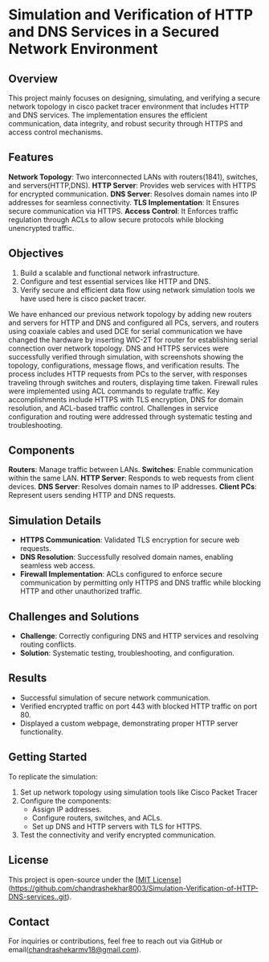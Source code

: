 # Simulation and Verification of HTTP and DNS Services in a Secured Network Environment

## Overview
This project mainly focuses on designing, simulating, and verifying a secure network topology in cisco packet tracer environment that includes HTTP and DNS services. The implementation ensures the efficient communication, data integrity, and robust security through HTTPS and access control mechanisms.

## Features
**Network Topology**: Two interconnected LANs with routers(1841), switches, and servers(HTTP,DNS).
**HTTP Server**: Provides web services with HTTPS for encrypted communication.
**DNS Server**: Resolves domain names into IP addresses for seamless connectivity.
**TLS Implementation**: It Ensures secure communication via HTTPS.
**Access Control**: It Enforces traffic regulation through ACLs to allow secure protocols while blocking unencrypted traffic.

## Objectives
1. Build a scalable and functional network infrastructure.
2. Configure and test essential services like HTTP and DNS.
3. Verify secure and efficient data flow using network simulation tools we have used here is cisco packet tracer.

We have enhanced our previous network topology by adding new routers and servers for HTTP and DNS and configured all PCs, servers, and routers using coaxiale cables and used DCE for serial communication we have changed the hardware by inserting WIC-2T for router for establishing serial connection over network topology. DNS and HTTPS services were successfully verified through simulation, with screenshots showing the topology, configurations, message flows, and verification results. The process includes HTTP requests from PCs to the server, with responses traveling through switches and routers, displaying time taken. Firewall rules were implemented using ACL commands to regulate traffic. Key accomplishments include HTTPS with TLS encryption, DNS for domain resolution, and ACL-based traffic control. Challenges in service configuration and routing were addressed through systematic testing and troubleshooting.

## Components
**Routers**: Manage traffic between LANs.
**Switches**: Enable communication within the same LAN.
**HTTP Server**: Responds to web requests from client devices.
**DNS Server**: Resolves domain names to IP addresses.
**Client PCs**: Represent users sending HTTP and DNS requests.

## Simulation Details
- **HTTPS Communication**: Validated TLS encryption for secure web requests.
- **DNS Resolution**: Successfully resolved domain names, enabling seamless web access.
- **Firewall Implementation**: ACLs configured to enforce secure communication by permitting only HTTPS and DNS traffic while blocking HTTP and other unauthorized traffic.

## Challenges and Solutions
- **Challenge**: Correctly configuring DNS and HTTP services and resolving routing conflicts.
- **Solution**: Systematic testing, troubleshooting, and configuration.

## Results
- Successful simulation of secure network communication.
- Verified encrypted traffic on port 443 with blocked HTTP traffic on port 80.
- Displayed a custom webpage, demonstrating proper HTTP server functionality.

## Getting Started
To replicate the simulation:
1. Set up network topology using simulation tools like Cisco Packet Tracer
2. Configure the components:
   - Assign IP addresses.
   - Configure routers, switches, and ACLs.
   - Set up DNS and HTTP servers with TLS for HTTPS.
3. Test the connectivity and verify encrypted communication.

## License
This project is open-source under the [[MIT License](LICENSE)](https://github.com/chandrashekhar8003/Simulation-Verification-of-HTTP-DNS-services..git).

## Contact
For inquiries or contributions, feel free to reach out via GitHub or email(chandrashekarmv18@gmail.com).

